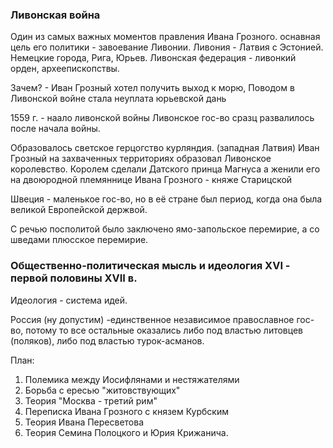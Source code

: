 
### Ливонская война

Один из самых важных моментов правления Ивана Грозного. оснавная цель его политики - завоевание Ливонии. 
Ливония - Латвия с Эстонией. Немецкие города, Рига, Юрьев.
Ливонская федерация - ливонкий орден, археепископствы.

Зачем? - Иван Грозный хотел получить выход к морю,
Поводом в Ливонской войне стала неуплата юрьевской дань

1559 г. - наало ливонской войны
Ливонское гос-во сразц развалилось после начала войны.

Образовалось светское герцогство курляндия. (западная Латвия)
Иван Грозный на захваченных территориях образовал Ливонское королевство.
Королем сделали Датского принца Магнуса а женили его на двоюродной племяннице Ивана Грозного - княже Старицской

Швеция - маленькое гос-во, но в её стране был период, когда она была великой Европейской держвой. 

С речью посполитой было заключено ямо-запольское перемирие, а со шведами плюсское перемирие.

### Общественно-политическая мысль и идеология XVI - первой половины XVII в.

Идеология - система идей.

Россия (ну допустим) -единственное независимое православное гос-во, потому то все остальные оказались либо под властью литовцев (поляков), либо под властью турок-асманов.

План:
1. Полемика между Иосифлянами и нестяжателями
2. Борьба с ересью "житовствующих"
3. Теория "Москва - третий рим"
4. Переписка Ивана Грозного с князем Курбским
5. Теория Ивана Пересветова
6. Теория Семина Полоцкого и Юрия Крижанича.



